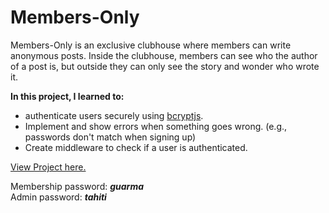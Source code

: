 # Members-Only

Members-Only is an exclusive clubhouse where members can write anonymous posts. Inside the clubhouse, members can see who the author of a post is, but outside they can only see the story and wonder who wrote it.

**In this project, I learned to:**

- authenticate users securely using [bcryptjs](https://github.com/dcodeIO/bcrypt.js/).
- Implement and show errors when something goes wrong. (e.g., passwords don't match when signing up)
- Create middleware to check if a user is authenticated.

[View Project here.]()

Membership password: _**guarma**_\
Admin password: _**tahiti**_
